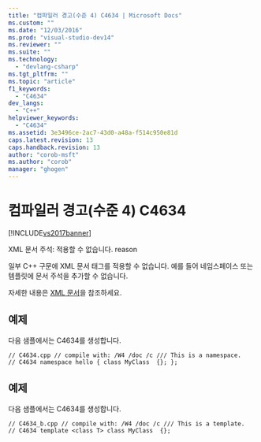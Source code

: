 ```yaml
---
title: "컴파일러 경고(수준 4) C4634 | Microsoft Docs"
ms.custom: ""
ms.date: "12/03/2016"
ms.prod: "visual-studio-dev14"
ms.reviewer: ""
ms.suite: ""
ms.technology: 
  - "devlang-csharp"
ms.tgt_pltfrm: ""
ms.topic: "article"
f1_keywords: 
  - "C4634"
dev_langs: 
  - "C++"
helpviewer_keywords: 
  - "C4634"
ms.assetid: 3e3496ce-2ac7-43d0-a48a-f514c950e81d
caps.latest.revision: 13
caps.handback.revision: 13
author: "corob-msft"
ms.author: "corob"
manager: "ghogen"
---
```

# 컴파일러 경고(수준 4) C4634
[!INCLUDE[vs2017banner](../../assembler/inline/includes/vs2017banner.md)]

XML 문서 주석: 적용할 수 없습니다. reason  
  
 일부 C\+\+ 구문에 XML 문서 태그를 적용할 수 없습니다.  예를 들어 네임스페이스 또는 템플릿에 문서 주석을 추가할 수 없습니다.  
  
 자세한 내용은 [XML 문서](../../ide/xml-documentation-visual-cpp.md)을 참조하세요.  
  
## 예제  
 다음 샘플에서는 C4634를 생성합니다.  
  
```  
// C4634.cpp // compile with: /W4 /doc /c /// This is a namespace.   // C4634 namespace hello { class MyClass  {}; };  
```  
  
## 예제  
 다음 샘플에서는 C4634를 생성합니다.  
  
```  
// C4634_b.cpp // compile with: /W4 /doc /c /// This is a template.   // C4634 template <class T> class MyClass  {};  
```
